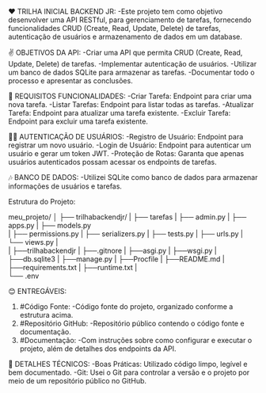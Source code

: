 ❤️ TRILHA INICIAL BACKEND JR:
   -Este projeto tem como objetivo desenvolver uma API RESTful,
   para gerenciamento de tarefas, fornecendo funcionalidades 
   CRUD (Create, Read, Update, Delete) de tarefas, autenticação 
   de usuários e armazenamento de dados em um database.

✌️ OBJETIVOS DA API:
   -Criar uma API que permita CRUD (Create, Read, Update, 
   Delete) de tarefas.
   -Implementar autenticação de usuários.
   -Utilizar um banco de dados SQLite para armazenar as tarefas.
   -Documentar todo o processo e apresentar as conclusões.

🎀 REQUISITOS FUNCIONALIDADES:
   -Criar Tarefa: Endpoint para criar uma nova tarefa.
   -Listar Tarefas: Endpoint para listar todas as tarefas.
   -Atualizar Tarefa: Endpoint para atualizar uma tarefa existente.
   -Excluir Tarefa: Endpoint para excluir uma tarefa existente.

🤷‍♂️ AUTENTICAÇÃO DE USUÁRIOS:
   -Registro de Usuário: Endpoint para registrar um novo usuário.
   -Login de Usuário: Endpoint para autenticar um usuário e gerar 
   um token JWT.
   -Proteção de Rotas: Garanta que apenas usuários autenticados 
   possam acessar os endpoints de tarefas.

🎶 BANCO DE DADOS: 
   -Utilizei SQLite como banco de dados para armazenar informações 
   de usuários e tarefas.

Estrutura do Projeto:
     
meu_projeto/
│
├── trilhabackendjr/
|     ├── tarefas
|     ├── admin.py 
|     ├── apps.py
|     ├── models.py   
|     ├── permissions.py
|     ├── serializers.py
|     ├── tests.py
|     ├── urls.py 
|     └── views.py 
|      
|     ├──trilhabackendjr 
|     ├──.gitnore 
|     ├──asgi.py 
|     ├──wsgi.py 
|     ├──db.sqlite3 
|     ├──manage.py 
|     ├──Procfile 
|     ├──README.md
|     ├──requirements.txt 
|     ├──runtime.txt 
|      
└──  .env
 

😊 ENTREGÁVEIS:  
1. #Código Fonte:
   -Código fonte do projeto, organizado conforme a estrutura acima.
2. #Repositório GitHub:
   -Repositório público contendo o código fonte e documentação.
3. #Documentação:
   -Com instruções sobre como configurar e executar o projeto, 
   além de detalhes dos endpoints da API.

🤢 DETALHES TÉCNICOS:
   -Boas Práticas: Utilizado código limpo, legível e bem documentado.
   -Git: Usei o Git para controlar a versão e o projeto por meio de um 
   repositório público no GitHub.

 

 